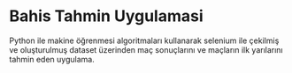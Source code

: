 # Bahis Tahmin Uygulamasi
Python ile makine öğrenmesi algoritmaları kullanarak selenium ile çekilmiş ve oluşturulmuş dataset üzerinden maç sonuçlarını ve maçların ilk yarılarını tahmin eden uygulama.
